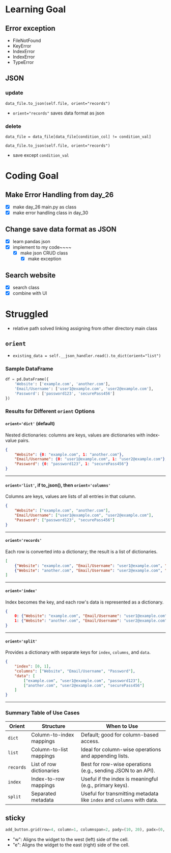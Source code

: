 # Learning Goal
## Error exception
- FileNotFound
- KeyError
- IndexError
- IndexError
- TypeError
## JSON
### update
`data_file.to_json(self.file, orient="records")`
- `orient="records"` saves data format as json
### delete
  `data_file = data_file[data_file[condition_col] != condition_val]`

  `data_file.to_json(self.file, orient="records")`
- save except `condition_val`
# Coding Goal
## Make Error Handling from day_26
- [x] make day_26 main.py as class
- [x] make error handling class in day_30
## Change save data format as JSON
- [x] learn pandas json
- [x] implement to my code~~~~
  - [x] make json CRUD class
    - [x] make exception
## Search website
- [x] search class
- [x] combine with UI
# Struggled
- relative path solved linking assigning from other directory main class
## `orient`  
- `existing_data = self.__json_handler.read().to_dict(orient="list")`

### Sample DataFrame
```python
df = pd.DataFrame({
    'Website': ['example.com', 'another.com'],
    'Email/Username': ['user1@example.com', 'user2@example.com'],
    'Password': ['password123', 'securePass456']
})
```

### Results for Different `orient` Options

#### `orient='dict'` (default)
Nested dictionaries: columns are keys, values are dictionaries with index-value pairs.

```json
{
    "Website": {0: "example.com", 1: "another.com"},
    "Email/Username": {0: "user1@example.com", 1: "user2@example.com"},
    "Password": {0: "password123", 1: "securePass456"}
}
```

---

#### `orient='list'`, if to_json(), then `orient='columns'` 
Columns are keys, values are lists of all entries in that column.

```json
{
    "Website": ["example.com", "another.com"],
    "Email/Username": ["user1@example.com", "user2@example.com"],
    "Password": ["password123", "securePass456"]
}
```

---

#### `orient='records'`
Each row is converted into a dictionary; the result is a list of dictionaries.

```json
[
    {"Website": "example.com", "Email/Username": "user1@example.com", "Password": "password123"},
    {"Website": "another.com", "Email/Username": "user2@example.com", "Password": "securePass456"}
]
```

---

#### `orient='index'`
Index becomes the key, and each row's data is represented as a dictionary.

```json
{
    0: {"Website": "example.com", "Email/Username": "user1@example.com", "Password": "password123"},
    1: {"Website": "another.com", "Email/Username": "user2@example.com", "Password": "securePass456"}
}
```

---

#### `orient='split'`
Provides a dictionary with separate keys for `index`, `columns`, and `data`.

```json
{
    "index": [0, 1],
    "columns": ["Website", "Email/Username", "Password"],
    "data": [
        ["example.com", "user1@example.com", "password123"],
        ["another.com", "user2@example.com", "securePass456"]
    ]
}
```

---

### Summary Table of Use Cases

| **Orient**     | **Structure**            | **When to Use**                                                        |
|-----------------|--------------------------|-------------------------------------------------------------------------|
| `dict`         | Column-to-index mappings | Default; good for column-based access.                                 |
| `list`         | Column-to-list mappings  | Ideal for column-wise operations and appending lists.                  |
| `records`      | List of row dictionaries | Best for row-wise operations (e.g., sending JSON to an API).           |
| `index`        | Index-to-row mappings    | Useful if the index is meaningful (e.g., primary keys).                |
| `split`        | Separated metadata       | Useful for transmitting metadata like `index` and `columns` with data. |

## sticky
```python
add_button.grid(row=4, column=1, columnspan=2, pady=(10, 20), padx=(0, 20), sticky="w")
```
- "w": Aligns the widget to the west (left) side of the cell.
- "e": Aligns the widget to the east (right) side of the cell.

